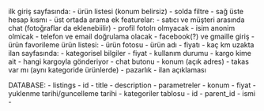 ilk giriş sayfasında:
    - ürün listesi (konum belirsiz)
    - solda filtre 
    - sağ üste hesap kısmı
    - üst ortada arama
ek featurelar:
    - satıcı ve müşteri arasında chat (fotoğraflar da eklenebiilir)
    - profil fotolrı olmyacak
    - isim anonim olmicak
    - telefon ve email doğrulama olacak 
    - facebook(?) ve gmaille giriş
    - ürün favorileme
ürün listesi:
    - ürün fotosu
    - ürün adı
    - fiyatı
    - kaç km uzakta
ilan sayfasında:
    - kategorisel bilgiler
    - fiyat
    - kullanım durumu 
    - kargo kime ait
    - hangi kargoyla gönderiyor
    - chat butonu
    - konum (açık adres)
    - takas var mı (aynı kategoride ürünlerde)
    - pazarlık
    - ilan açıklaması



DATABASE:
    - listings
        - id
        - title
        - description
        - parametreler
        - konum
        - fiyat
        - yuklenme tarihi/guncelleme tarihi
    - kategoriler tablosu
        - id 
        - parent_id
        - ismi 
        - 